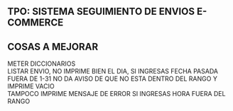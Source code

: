 ## TPO: SISTEMA SEGUIMIENTO DE ENVIOS E-COMMERCE

## COSAS A MEJORAR
METER DICCIONARIOS<br>
LISTAR ENVIO, NO IMPRIME BIEN EL DIA, SI INGRESAS FECHA PASADA FUERA DE 1-31 NO DA AVISO DE QUE NO ESTA DENTRO DEL RANGO Y IMPRIME VACIO<br>
TAMPOCO IMPRIME MENSAJE DE ERROR SI INGRESAS HORA FUERA DEL RANGO


